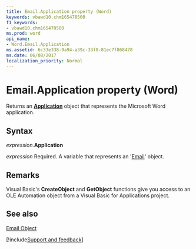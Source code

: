 ```yaml
---
title: Email.Application property (Word)
keywords: vbawd10.chm165478500
f1_keywords:
- vbawd10.chm165478500
ms.prod: word
api_name:
- Word.Email.Application
ms.assetid: 6c33e338-9a94-a39c-33f8-81ec7f868478
ms.date: 06/08/2017
localization_priority: Normal
---
```



# Email.Application property (Word)

Returns an  **[Application](Word.Application.md)** object that represents the Microsoft Word application.


## Syntax

_expression_.**Application**

_expression_ Required. A variable that represents an '[Email](Word.Email.md)' object.


## Remarks

Visual Basic's  **CreateObject** and **GetObject** functions give you access to an OLE Automation object from a Visual Basic for Applications project.


## See also


[Email Object](Word.Email.md)

[!include[Support and feedback](~/includes/feedback-boilerplate.md)]